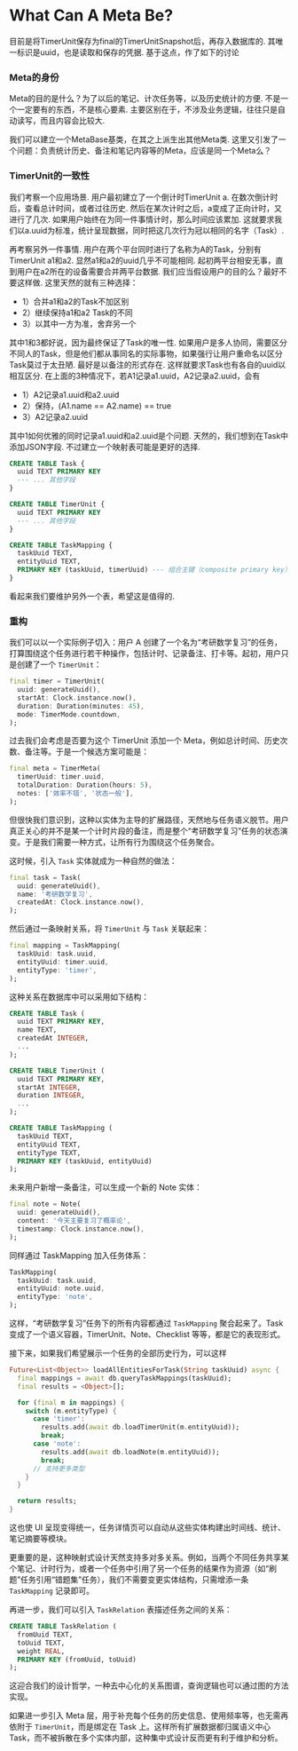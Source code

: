 # What Can A Meta Be?

目前是将TimerUnit保存为final的TimerUnitSnapshot后，再存入数据库的. 其唯一标识是uuid，也是读取和保存的凭据. 基于这点，作了如下的讨论

### Meta的身份

Meta的目的是什么？为了以后的笔记、计次任务等，以及历史统计的方便. 不是一个一定要有的东西，不是核心要素. 主要区别在于，不涉及业务逻辑，往往只是自动读写，而且内容会比较大. 



我们可以建立一个MetaBase基类，在其之上派生出其他Meta类. 这里又引发了一个问题：负责统计历史、备注和笔记内容等的Meta，应该是同一个Meta么？

### TimerUnit的一致性

我们考察一个应用场景. 用户最初建立了一个倒计时TimerUnit a. 在数次倒计时后，查看总计时间，或者过往历史. 然后在某次计时之后，a变成了正向计时，又进行了几次. 如果用户始终在为同一件事情计时，那么时间应该累加. 这就要求我们以a.uuid为标准，统计呈现数据，同时把这几次行为冠以相同的名字（Task）.



再考察另外一件事情. 用户在两个平台同时进行了名称为A的Task，分别有TimerUnit a1和a2. 显然a1和a2的uuid几乎不可能相同. 起初两平台相安无事，直到用户在a2所在的设备需要合并两平台数据. 我们应当假设用户的目的么？最好不要这样做. 这里天然的就有三种选择：

- 1）合并a1和a2的Task不加区别
- 2）继续保持a1和a2 Task的不同
- 3）以其中一方为准，舍弃另一个

其中1和3都好说，因为最终保证了Task的唯一性. 如果用户是多人协同，需要区分不同人的Task，但是他们都从事同名的实际事物，如果强行让用户重命名以区分Task莫过于太丑陋. 最好是以备注的形式存在. 这样就要求Task也有各自的uuid以相互区分. 在上面的3种情况下，若A1记录a1.uuid，A2记录a2.uuid，会有

- 1）A2记录a1.uuid和a2.uuid
- 2）保持，(A1.name == A2.name) == true
- 3）A2记录a2.uuid

其中1如何优雅的同时记录a1.uuid和a2.uuid是个问题.  天然的，我们想到在Task中添加JSON字段. 不过建立一个映射表可能是更好的选择.


```sql
CREATE TABLE Task {
  uuid TEXT PRIMARY KEY
  --- ... 其他字段
}

CREATE TABLE TimerUnit {
  uuid TEXT PRIMARY KEY
  --- ... 其他字段
}

CREATE TABLE TaskMapping {
  taskUuid TEXT,
  entityUuid TEXT,
  PRIMARY KEY (taskUuid, timerUuid) --- 组合主键（composite primary key）
}
```

看起来我们要维护另外一个表，希望这是值得的. 

### 重构

我们可以以一个实际例子切入：用户 A 创建了一个名为“考研数学复习”的任务，打算围绕这个任务进行若干种操作，包括计时、记录备注、打卡等。起初，用户只是创建了一个 `TimerUnit`：

```dart
final timer = TimerUnit(
  uuid: generateUuid(),
  startAt: Clock.instance.now(),
  duration: Duration(minutes: 45),
  mode: TimerMode.countdown,
);
```

过去我们会考虑是否要为这个 TimerUnit 添加一个 Meta，例如总计时间、历史次数、备注等。于是一个候选方案可能是：

```dart
final meta = TimerMeta(
  timerUuid: timer.uuid,
  totalDuration: Duration(hours: 5),
  notes: ['效率不错', '状态一般'],
);
```

但很快我们意识到，这种以实体为主导的扩展路径，天然地与任务语义脱节。用户真正关心的并不是某一个计时片段的备注，而是整个“考研数学复习”任务的状态演变。于是我们需要一种方式，让所有行为围绕这个任务聚合。

这时候，引入 `Task` 实体就成为一种自然的做法：

```dart
final task = Task(
  uuid: generateUuid(),
  name: '考研数学复习',
  createdAt: Clock.instance.now(),
);
```

然后通过一条映射关系，将 `TimerUnit` 与 `Task` 关联起来：

```dart
final mapping = TaskMapping(
  taskUuid: task.uuid,
  entityUuid: timer.uuid,
  entityType: 'timer',
);
```

这种关系在数据库中可以采用如下结构：

```sql
CREATE TABLE Task (
  uuid TEXT PRIMARY KEY,
  name TEXT,
  createdAt INTEGER,
  ...
);

CREATE TABLE TimerUnit (
  uuid TEXT PRIMARY KEY,
  startAt INTEGER,
  duration INTEGER,
  ...
);

CREATE TABLE TaskMapping (
  taskUuid TEXT,
  entityUuid TEXT,
  entityType TEXT,
  PRIMARY KEY (taskUuid, entityUuid)
);
```

未来用户新增一条备注，可以生成一个新的 Note 实体：

```dart
final note = Note(
  uuid: generateUuid(),
  content: '今天主要复习了概率论',
  timestamp: Clock.instance.now(),
);
```

同样通过 TaskMapping 加入任务体系：

```dart
TaskMapping(
  taskUuid: task.uuid,
  entityUuid: note.uuid,
  entityType: 'note',
);
```

这样，“考研数学复习”任务下的所有内容都通过 `TaskMapping` 聚合起来了。Task 变成了一个语义容器，TimerUnit、Note、Checklist 等等，都是它的表现形式。

接下来，如果我们希望展示一个任务的全部历史行为，可以这样

```dart
Future<List<Object>> loadAllEntitiesForTask(String taskUuid) async {
  final mappings = await db.queryTaskMappings(taskUuid);
  final results = <Object>[];

  for (final m in mappings) {
    switch (m.entityType) {
      case 'timer':
        results.add(await db.loadTimerUnit(m.entityUuid));
        break;
      case 'note':
        results.add(await db.loadNote(m.entityUuid));
        break;
      // 支持更多类型
    }
  }

  return results;
}
```

这也使 UI 呈现变得统一，任务详情页可以自动从这些实体构建出时间线、统计、笔记摘要等模块。

更重要的是，这种映射式设计天然支持多对多关系。例如，当两个不同任务共享某个笔记、计时行为，或者一个任务中引用了另一个任务的结果作为资源（如“刷题”任务引用“错题集”任务），我们不需要变更实体结构，只需增添一条 `TaskMapping` 记录即可。

再进一步，我们可以引入 `TaskRelation` 表描述任务之间的关系：

```sql
CREATE TABLE TaskRelation (
  fromUuid TEXT,
  toUuid TEXT,
  weight REAL,
  PRIMARY KEY (fromUuid, toUuid)
);
```

这迎合我们的设计哲学，一种去中心化的关系图谱，查询逻辑也可以通过图的方法实现。

如果进一步引入 Meta 层，用于补充每个任务的历史信息、使用频率等，也无需再依附于 `TimerUnit`，而是绑定在 Task 上。这样所有扩展数据都归属语义中心 Task，而不被拆散在多个实体内部，这种集中式设计反而更有利于维护和分析。
